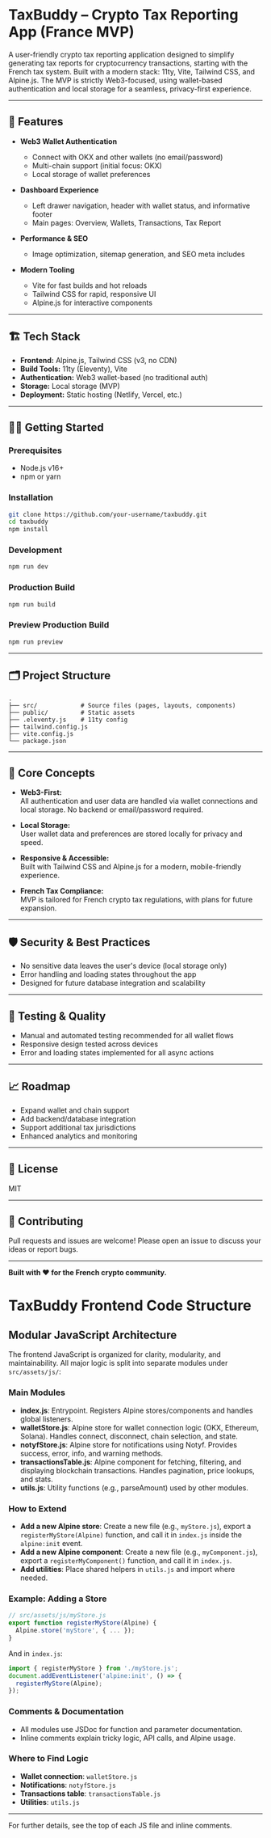 # TaxBuddy – Crypto Tax Reporting App (France MVP)

A user-friendly crypto tax reporting application designed to simplify generating tax reports for cryptocurrency transactions, starting with the French tax system. Built with a modern stack: 11ty, Vite, Tailwind CSS, and Alpine.js. The MVP is strictly Web3-focused, using wallet-based authentication and local storage for a seamless, privacy-first experience.

---

## 🚀 Features

- **Web3 Wallet Authentication**  
  - Connect with OKX and other wallets (no email/password)
  - Multi-chain support (initial focus: OKX)
  - Local storage of wallet preferences

- **Dashboard Experience**  
  - Left drawer navigation, header with wallet status, and informative footer
  - Main pages: Overview, Wallets, Transactions, Tax Report

- **Performance & SEO**  
  - Image optimization, sitemap generation, and SEO meta includes

- **Modern Tooling**  
  - Vite for fast builds and hot reloads
  - Tailwind CSS for rapid, responsive UI
  - Alpine.js for interactive components

---

## 🏗️ Tech Stack

- **Frontend:** Alpine.js, Tailwind CSS (v3, no CDN)
- **Build Tools:** 11ty (Eleventy), Vite
- **Authentication:** Web3 wallet-based (no traditional auth)
- **Storage:** Local storage (MVP)
- **Deployment:** Static hosting (Netlify, Vercel, etc.)

---

## 🧑‍💻 Getting Started

### Prerequisites

- Node.js v16+
- npm or yarn

### Installation

```bash
git clone https://github.com/your-username/taxbuddy.git
cd taxbuddy
npm install
```

### Development

```bash
npm run dev
```

### Production Build

```bash
npm run build
```

### Preview Production Build

```bash
npm run preview
```

---

## 🗂️ Project Structure

```
.
├── src/            # Source files (pages, layouts, components)
├── public/         # Static assets
├── .eleventy.js    # 11ty config
├── tailwind.config.js
├── vite.config.js
└── package.json
```

---

## 🧩 Core Concepts

- **Web3-First:**  
  All authentication and user data are handled via wallet connections and local storage. No backend or email/password required.

- **Local Storage:**  
  User wallet data and preferences are stored locally for privacy and speed.

- **Responsive & Accessible:**  
  Built with Tailwind CSS and Alpine.js for a modern, mobile-friendly experience.

- **French Tax Compliance:**  
  MVP is tailored for French crypto tax regulations, with plans for future expansion.

---

## 🛡️ Security & Best Practices

- No sensitive data leaves the user's device (local storage only)
- Error handling and loading states throughout the app
- Designed for future database integration and scalability

---

## 🧪 Testing & Quality

- Manual and automated testing recommended for all wallet flows
- Responsive design tested across devices
- Error and loading states implemented for all async actions

---

## 📈 Roadmap

- Expand wallet and chain support
- Add backend/database integration
- Support additional tax jurisdictions
- Enhanced analytics and monitoring

---

## 📄 License

MIT

---

## 🤝 Contributing

Pull requests and issues are welcome! Please open an issue to discuss your ideas or report bugs.

---

**Built with ❤️ for the French crypto community.**

# TaxBuddy Frontend Code Structure

## Modular JavaScript Architecture

The frontend JavaScript is organized for clarity, modularity, and maintainability. All major logic is split into separate modules under `src/assets/js/`:

### Main Modules

- **index.js**: Entrypoint. Registers Alpine stores/components and handles global listeners.
- **walletStore.js**: Alpine store for wallet connection logic (OKX, Ethereum, Solana). Handles connect, disconnect, chain selection, and state.
- **notyfStore.js**: Alpine store for notifications using Notyf. Provides success, error, info, and warning methods.
- **transactionsTable.js**: Alpine component for fetching, filtering, and displaying blockchain transactions. Handles pagination, price lookups, and stats.
- **utils.js**: Utility functions (e.g., parseAmount) used by other modules.

### How to Extend

- **Add a new Alpine store**: Create a new file (e.g., `myStore.js`), export a `registerMyStore(Alpine)` function, and call it in `index.js` inside the `alpine:init` event.
- **Add a new Alpine component**: Create a new file (e.g., `myComponent.js`), export a `registerMyComponent()` function, and call it in `index.js`.
- **Add utilities**: Place shared helpers in `utils.js` and import where needed.

### Example: Adding a Store
```js
// src/assets/js/myStore.js
export function registerMyStore(Alpine) {
  Alpine.store('myStore', { ... });
}
```
And in `index.js`:
```js
import { registerMyStore } from './myStore.js';
document.addEventListener('alpine:init', () => {
  registerMyStore(Alpine);
});
```

### Comments & Documentation
- All modules use JSDoc for function and parameter documentation.
- Inline comments explain tricky logic, API calls, and Alpine usage.

### Where to Find Logic
- **Wallet connection**: `walletStore.js`
- **Notifications**: `notyfStore.js`
- **Transactions table**: `transactionsTable.js`
- **Utilities**: `utils.js`

---

For further details, see the top of each JS file and inline comments.
